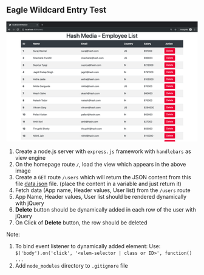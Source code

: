 ## Eagle Wildcard Entry Test

![enter image description here](image.png)

1. Create a node.js server with `express.js` framework with `handlebars` as view engine
2. On the homepage route `/`, load the view which appears in the above image
3. Create a `GET` route `/users` which will return the JSON content from this file [data.json](data.json) file. (place the content in a variable and just return it)
4.  Fetch data (App name, Header values, User list) from the `/users` route
5. App Name, Header values, User list should be rendered dynamically with jQuery
6. **Delete** button should be dynamically added in each row of the user with jQuery
7. On Click of **Delete** button, the row should be deleted

Note: 
1. To bind event listener to dynamically added element: Use: `$('body').on('click', '<elem-selector | class or ID>', function() ...`
2. Add `node_modules` directory to `.gitignore` file
